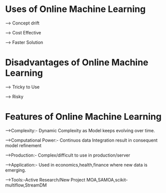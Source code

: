 

# Uses of Online Machine Learning

--> Concept drift

--> Cost Effective

--> Faster Solution
# Disadvantages of Online Machine Learning

--> Tricky to Use

--> Risky
# Features of Online Machine Learning

-->Complexity:- Dynamic Complexity as Model keeps evolving over time.

-->Computational Power:- Continuos data Integration result in consequent model refinement

-->Production:- Complex/difficult to use in production/server

-->Application:- Used in economics,health,finance where new data is emerging.

-->Tools:-Active Research/New Project MOA,SAMOA,scikit-multiflow,StreamDM
     
